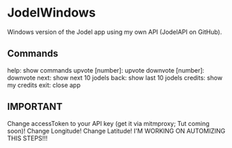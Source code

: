 # JodelWindows
Windows version of the Jodel app using my own API (JodelAPI on GitHub).

## Commands
help: show commands
upvote [number]: upvote
downvote [number]: downvote
next: show next 10 jodels
back: show last 10 jodels
credits: show my credits
exit: close app

## IMPORTANT
Change accessToken to your API key (get it via mitmproxy; Tut coming soon)!
Change Longitude!
Change Latitude!
I'M WORKING ON AUTOMIZING THIS STEPS!!!

